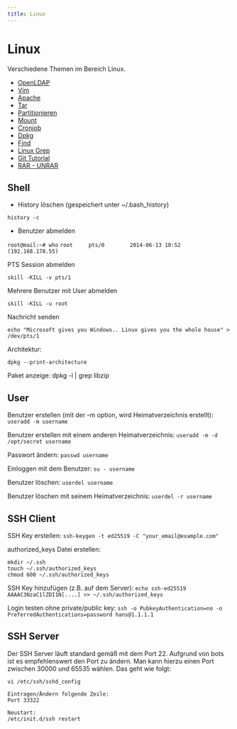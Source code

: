 ```yaml
---
title: Linux
---
```


# Linux

Verschiedene Themen im Bereich Linux.

-   [OpenLDAP](/OpenLDAP)
-   [Vim](/Vim)
-   [Apache](/Apache)
-   [Tar](/Tar)
-   [Partitionieren](/Partitionieren)
-   [Mount](/Mount)
-   [Cronjob](/Cronjob)
-   [Dpkg](/Dpkg)
-   [Find](/Find)
-   [Linux Grep](/Linux_Grep)
-   [Git Tutorial](/Git_Tutorial)
-   [RAR - UNRAR](/rar-unrar)

## Shell

-   History löschen (gespeichert unter ~/.bash\_history)

`history -c`

-   Benutzer abmelden

`root@mail:~# who`
`root     pts/0        2014-06-13 10:52 (192.168.178.55)`

PTS Session abmelden

`skill -KILL -v pts/1`

Mehrere Benutzer mit User abmelden

`skill -KILL -u root`

Nachricht senden

`echo "Microsoft gives you Windows.. Linux gives you the whole house" > /dev/pts/1`

Architektur:

`dpkg --print-architecture`

Paket anzeige: dpkg -l | grep libzip

## User

Benutzer erstellen (mit der -m option, wird Heimatverzeichnis erstellt):
`useradd -m username`

Benutzer erstellen mit einem anderen Heimatverzeichnis:
`useradd -m -d /opt/secret username`

Passwort ändern:
`passwd username`

Einloggen mit dem Benutzer:
`su - username`

Benutzer löschen:
`userdel username`

Benutzer löschen mit seinem Heimatverzeichnis:
`userdel -r username`

## SSH Client

SSH Key erstellen:
`ssh-keygen -t ed25519 -C "your_email@example.com"`

authorized_keys Datei erstellen:
```
mkdir ~/.ssh
touch ~/.ssh/authorized_keys
chmod 600 ~/.ssh/authorized_keys
```

SSH Key hinzufügen (z.B. auf dem Server):
`echo ssh-ed25519 AAAAC3NzaC1lZDI1N[....] >> ~/.ssh/authorized_keys`

Login testen ohne private/public key:
`ssh -o PubkeyAuthentication=no -o PreferredAuthentications=password hans@1.1.1.1`
## SSH Server

Der SSH Server läuft standard gemäß mit dem Port 22. Aufgrund von bots ist es empfehlenswert den Port zu ändern. Man kann hierzu einen Port zwischen 30000 und 65535 wählen. Das geht wie folgt:
```
vi /etc/ssh/sshd_config

Eintragen/Ändern folgende Zeile:
Port 33322

Neustart:
/etc/init.d/ssh restart
```
